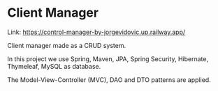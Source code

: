 # Client Manager

Link: https://control-manager-by-jorgevidovic.up.railway.app/

Client manager made as a CRUD system.

In this project we use Spring, Maven, JPA, Spring Security, Hibernate, Thymeleaf, MySQL as database.

The Model-View-Controller (MVC), DAO and DTO patterns are applied.
